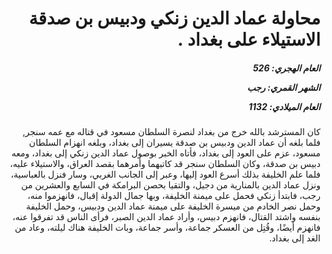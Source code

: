<h1 dir="rtl">محاولة عماد الدين زنكي ودبيس بن صدقة الاستيلاء على بغداد .</h1>

<h5 dir="rtl">العام الهجري:  526

الشهر القمري: رجب

العام الميلادي: 1132</h5>

<p dir="rtl">كان المسترشد بالله خرج من بغداد لنصرة السلطان مسعود في قتاله مع عمه سنجر, فلما بلغه أن عماد الدين ودبيس بن صدقة يسيران إلى بغداد، وبلغه انهزام السلطان مسعود، عزم على العود إلى بغداد، فأتاه الخبر بوصول عماد الدين زنكي إلى بغداد، ومعه دبيس بن صدقة، وكان السلطان سنجر قد كاتبهما وأمرهما بقصد العراق، والاستيلاء عليه، فلما علم الخليفة بذلك أسرع العود إليها، وعبر إلى الجانب الغربي، وسار فنزل بالعباسية، ونزل عماد الدين بالمنارية من دجيل، والتقيا بحصن البرامكة في السابع والعشرين من رجب، فابتدأ زنكي فحمل على ميمنة الخليفة، وبها جمال الدولة إقبال، فانهزموا منه، وحمل نصر الخادم من ميسرة الخليفة على ميمنة عماد الدين ودبيس، وحمل الخليفة بنفسه واشتد القتال، فانهزم دبيس، وأراد عماد الدين الصبر، فرأى الناس قد تفرقوا عنه، فانهزم أيضًا، وقُتِل من العسكر جماعة، وأسر جماعة، وبات الخليفة هناك ليلته، وعاد من الغد إلى بغداد.</p></br>
